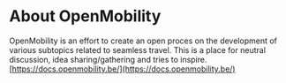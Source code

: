 # About OpenMobility

OpenMobility is an effort to create an open proces on the development of various subtopics related to seamless travel. This is a place for neutral discussion, idea sharing/gathering and tries to inspire. [https://docs.openmobility.be/](https://docs.openmobility.be/)

